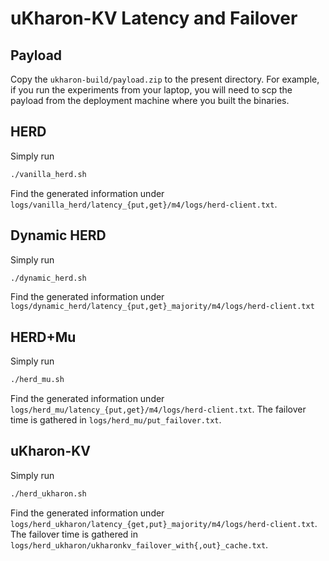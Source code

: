 # uKharon-KV Latency and Failover

## Payload
Copy the `ukharon-build/payload.zip` to the present directory.
For example, if you run the experiments from your laptop, you will need to scp the payload from the deployment machine where you built the binaries.

## HERD
Simply run
```sh
./vanilla_herd.sh
```
Find the generated information under `logs/vanilla_herd/latency_{put,get}/m4/logs/herd-client.txt`.

## Dynamic HERD 
Simply run
```sh
./dynamic_herd.sh
```
Find the generated information under `logs/dynamic_herd/latency_{put,get}_majority/m4/logs/herd-client.txt`

## HERD+Mu
Simply run
```sh
./herd_mu.sh
```
Find the generated information under `logs/herd_mu/latency_{put,get}/m4/logs/herd-client.txt`.
The failover time is gathered in `logs/herd_mu/put_failover.txt`.

## uKharon-KV
Simply run
```sh
./herd_ukharon.sh
```
Find the generated information under `logs/herd_ukharon/latency_{get,put}_majority/m4/logs/herd-client.txt`.
The failover time is gathered in `logs/herd_ukharon/ukharonkv_failover_with{,out}_cache.txt`.
